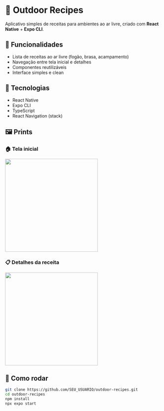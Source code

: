 # 🍃 Outdoor Recipes

Aplicativo simples de receitas para ambientes ao ar livre, criado com **React Native** + **Expo CLI**.

## 📱 Funcionalidades

- Lista de receitas ao ar livre (fogão, brasa, acampamento)
- Navegação entre tela inicial e detalhes
- Componentes reutilizáveis
- Interface simples e clean

## 🔧 Tecnologias

- React Native
- Expo CLI
- TypeScript
- React Navigation (stack)

## 🖼️ Prints

### 🏠 Tela inicial
<img src="./screenshots/home.jpg" width="300" />

### 📋 Detalhes da receita
<img src="./screenshots/detail.jpg" width="300" />

## 🚀 Como rodar

```bash
git clone https://github.com/SEU_USUARIO/outdoor-recipes.git
cd outdoor-recipes
npm install
npx expo start
